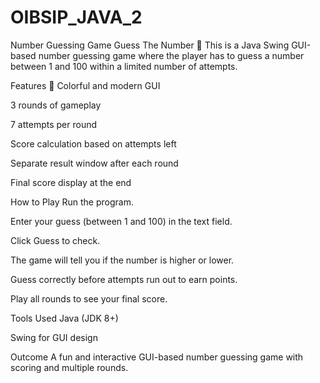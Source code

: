 # OIBSIP_JAVA_2
Number Guessing Game
Guess The Number 🎯
This is a Java Swing GUI-based number guessing game where the player has to guess a number between 1 and 100 within a limited number of attempts.

Features
🎨 Colorful and modern GUI

3 rounds of gameplay

7 attempts per round

Score calculation based on attempts left

Separate result window after each round

Final score display at the end

How to Play
Run the program.

Enter your guess (between 1 and 100) in the text field.

Click Guess to check.

The game will tell you if the number is higher or lower.

Guess correctly before attempts run out to earn points.

Play all rounds to see your final score.

Tools Used
Java (JDK 8+)

Swing for GUI design

Outcome
A fun and interactive GUI-based number guessing game with scoring and multiple rounds.
